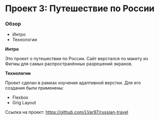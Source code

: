 # Проект 3: Путешествие по России

### Обзор
* Интро
* Технологии

**Интро**

Это проект о путешествии по России.
Сайт верстался по макету из Фигмы для самых распространённых разрешений экранов.

**Технологии**

Проект сделан в рамках изучения адаптивной верстки. 
Для его создания были применены: 

* Flexbox
* Grig Layout

Ссылка на проект:
https://github.com/LVar97/russian-travel